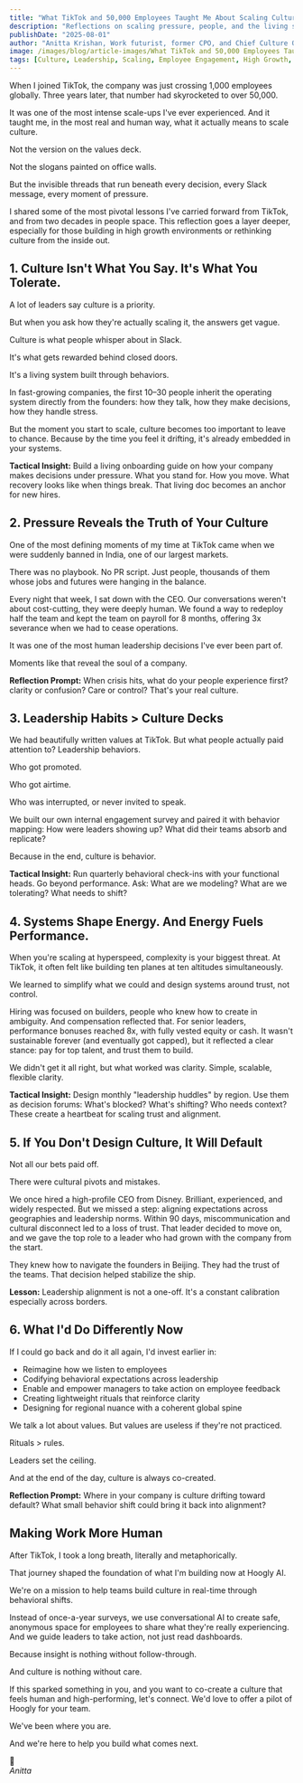 ```yaml
---
title: "What TikTok and 50,000 Employees Taught Me About Scaling Culture"
description: "Reflections on scaling pressure, people, and the living systems behind high performance from a former TikTok leader."
publishDate: "2025-08-01"
author: "Anitta Krishan, Work futurist, former CPO, and Chief Culture Officer at Hoogly AI"
image: /images/blog/article-images/What TikTok and 50,000 Employees Taught Me About Scaling Culture.png
tags: [Culture, Leadership, Scaling, Employee Engagement, High Growth, TikTok]
---
```


When I joined TikTok, the company was just crossing 1,000 employees globally. Three years later, that number had skyrocketed to over 50,000.

It was one of the most intense scale-ups I've ever experienced. And it taught me, in the most real and human way, what it actually means to scale culture.

Not the version on the values deck.

Not the slogans painted on office walls.

But the invisible threads that run beneath every decision, every Slack message, every moment of pressure.

I shared some of the most pivotal lessons I've carried forward from TikTok, and from two decades in people space. This reflection goes a layer deeper, especially for those building in high growth environments or rethinking culture from the inside out.

## 1. Culture Isn't What You Say. It's What You Tolerate.

A lot of leaders say culture is a priority.

But when you ask how they're actually scaling it, the answers get vague.

Culture is what people whisper about in Slack.

It's what gets rewarded behind closed doors.

It's a living system built through behaviors.

In fast-growing companies, the first 10–30 people inherit the operating system directly from the founders: how they talk, how they make decisions, how they handle stress.

But the moment you start to scale, culture becomes too important to leave to chance. Because by the time you feel it drifting, it's already embedded in your systems.

**Tactical Insight:** Build a living onboarding guide on how your company makes decisions under pressure. What you stand for. How you move. What recovery looks like when things break. That living doc becomes an anchor for new hires.

## 2. Pressure Reveals the Truth of Your Culture

One of the most defining moments of my time at TikTok came when we were suddenly banned in India, one of our largest markets.

There was no playbook. No PR script. Just people, thousands of them whose jobs and futures were hanging in the balance.

Every night that week, I sat down with the CEO. Our conversations weren't about cost-cutting, they were deeply human. We found a way to redeploy half the team and kept the team on payroll for 8 months, offering 3x severance when we had to cease operations.

It was one of the most human leadership decisions I've ever been part of.

Moments like that reveal the soul of a company.

**Reflection Prompt:** When crisis hits, what do your people experience first? clarity or confusion? Care or control? That's your real culture.

## 3. Leadership Habits > Culture Decks

We had beautifully written values at TikTok. But what people actually paid attention to? Leadership behaviors.

Who got promoted.

Who got airtime.

Who was interrupted, or never invited to speak.

We built our own internal engagement survey and paired it with behavior mapping: How were leaders showing up? What did their teams absorb and replicate?

Because in the end, culture is behavior.

**Tactical Insight:** Run quarterly behavioral check-ins with your functional heads. Go beyond performance. Ask: What are we modeling? What are we tolerating? What needs to shift?

## 4. Systems Shape Energy. And Energy Fuels Performance.

When you're scaling at hyperspeed, complexity is your biggest threat. At TikTok, it often felt like building ten planes at ten altitudes simultaneously.

We learned to simplify what we could and design systems around trust, not control.

Hiring was focused on builders, people who knew how to create in ambiguity. And compensation reflected that. For senior leaders, performance bonuses reached 8x, with fully vested equity or cash. It wasn't sustainable forever (and eventually got capped), but it reflected a clear stance: pay for top talent, and trust them to build.

We didn't get it all right, but what worked was clarity. Simple, scalable, flexible clarity.

**Tactical Insight:** Design monthly "leadership huddles" by region. Use them as decision forums: What's blocked? What's shifting? Who needs context? These create a heartbeat for scaling trust and alignment.

## 5. If You Don't Design Culture, It Will Default

Not all our bets paid off.

There were cultural pivots and mistakes.

We once hired a high-profile CEO from Disney. Brilliant, experienced, and widely respected. But we missed a step: aligning expectations across geographies and leadership norms. Within 90 days, miscommunication and cultural disconnect led to a loss of trust. That leader decided to move on, and we gave the top role to a leader who had grown with the company from the start.

They knew how to navigate the founders in Beijing. They had the trust of the teams. That decision helped stabilize the ship.

**Lesson:** Leadership alignment is not a one-off. It's a constant calibration especially across borders.

## 6. What I'd Do Differently Now

If I could go back and do it all again, I'd invest earlier in:

- Reimagine how we listen to employees 
- Codifying behavioral expectations across leadership
- Enable and empower managers to take action on employee feedback
- Creating lightweight rituals that reinforce clarity
- Designing for regional nuance with a coherent global spine

We talk a lot about values. But values are useless if they're not practiced.

Rituals > rules.

Leaders set the ceiling.

And at the end of the day, culture is always co-created.

**Reflection Prompt:**
Where in your company is culture drifting toward default?
What small behavior shift could bring it back into alignment?

## Making Work More Human

After TikTok, I took a long breath, literally and metaphorically.

That journey shaped the foundation of what I'm building now at Hoogly AI.

We're on a mission to help teams build culture in real-time through behavioral shifts.

Instead of once-a-year surveys, we use conversational AI to create safe, anonymous space for employees to share what they're really experiencing. And we guide leaders to take action, not just read dashboards.

Because insight is nothing without follow-through.

And culture is nothing without care.

If this sparked something in you, and you want to co-create a culture that feels human and high-performing, let's connect. We'd love to offer a pilot of Hoogly for your team.

We've been where you are.

And we're here to help you build what comes next.

💛  
*Anitta* 